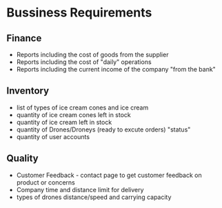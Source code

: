 # Bussiness Requirements

## Finance

- Reports including the cost of goods from the supplier
- Reports including the cost of "daily" operations
- Reports including the current income of the company "from the bank"

## Inventory

- list of types of ice cream cones and ice cream
- quantity of ice cream cones left in stock
- quantity of ice cream left in stock
- quantity of Drones/Droneys (ready to excute orders) "status"
- quantity of user accounts

## Quality

- Customer Feedback - contact page to get customer feedback on product or concerns
- Company time and distance limit for delivery
- types of drones distance/speed and carrying capacity
